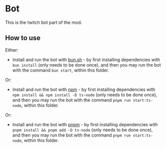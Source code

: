 # Bot

This is the twitch bot part of the mod.

## How to use

Either:
- Install and run the bot with [bun.sh](https://bun.sh) - by first installing dependencies with `bun install` (only needs to be done once), and then you may run the bot with the command `bun start`, within this folder.

Or:
- Install and run the bot with [npm](https://www.npmjs.com/get-npm) - by first installing dependencies with `npm install && npm install -D ts-node` (only needs to be done once), and then you may run the bot with the command `pnpm run start:ts-node`, within this folder.

Or:
- Install and run the bot with [pnpm](https://pnpm.io/installation) - by first installing dependencies with `pnpm install && pnpm add -D ts-node` (only needs to be done once), and then you may run the bot with the command `pnpm run start:ts-node`, within this folder.
